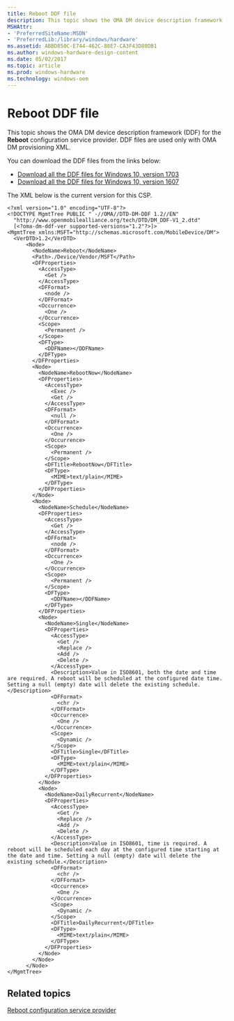 ```yaml
---
title: Reboot DDF file
description: This topic shows the OMA DM device description framework (DDF) for the Reboot configuration service provider. DDF files are used only with OMA DM provisioning XML.
MSHAttr:
- 'PreferredSiteName:MSDN'
- 'PreferredLib:/library/windows/hardware'
ms.assetid: ABBD850C-E744-462C-88E7-CA3F43D80DB1
ms.author: windows-hardware-design-content
ms.date: 05/02/2017
ms.topic: article
ms.prod: windows-hardware
ms.technology: windows-oem
---
```


# Reboot DDF file


This topic shows the OMA DM device description framework (DDF) for the **Reboot** configuration service provider. DDF files are used only with OMA DM provisioning XML.

You can download the DDF files from the links below:

- [Download all the DDF files for Windows 10, version 1703](http://download.microsoft.com/download/C/7/C/C7C94663-44CF-4221-ABCA-BC895F42B6C2/Windows10_1703_DDF_download.zip)
- [Download all the DDF files for Windows 10, version 1607](http://download.microsoft.com/download/2/3/E/23E27D6B-6E23-4833-B143-915EDA3BDD44/Windows10_1607_DDF.zip)

The XML below is the current version for this CSP.

``` syntax
<?xml version="1.0" encoding="UTF-8"?>
<!DOCTYPE MgmtTree PUBLIC " -//OMA//DTD-DM-DDF 1.2//EN"
  "http://www.openmobilealliance.org/tech/DTD/DM_DDF-V1_2.dtd"
  [<?oma-dm-ddf-ver supported-versions="1.2"?>]>
<MgmtTree xmlns:MSFT="http://schemas.microsoft.com/MobileDevice/DM">
  <VerDTD>1.2</VerDTD>
      <Node>
        <NodeName>Reboot</NodeName>
        <Path>./Device/Vendor/MSFT</Path>
        <DFProperties>
          <AccessType>
            <Get />
          </AccessType>
          <DFFormat>
            <node />
          </DFFormat>
          <Occurrence>
            <One />
          </Occurrence>
          <Scope>
            <Permanent />
          </Scope>
          <DFType>
            <DDFName></DDFName>
          </DFType>
        </DFProperties>
        <Node>
          <NodeName>RebootNow</NodeName>
          <DFProperties>
            <AccessType>
              <Exec />
              <Get />
            </AccessType>
            <DFFormat>
              <null />
            </DFFormat>
            <Occurrence>
              <One />
            </Occurrence>
            <Scope>
              <Permanent />
            </Scope>
            <DFTitle>RebootNow</DFTitle>
            <DFType>
              <MIME>text/plain</MIME>
            </DFType>
          </DFProperties>
        </Node>
        <Node>
          <NodeName>Schedule</NodeName>
          <DFProperties>
            <AccessType>
              <Get />
            </AccessType>
            <DFFormat>
              <node />
            </DFFormat>
            <Occurrence>
              <One />
            </Occurrence>
            <Scope>
              <Permanent />
            </Scope>
            <DFType>
              <DDFName></DDFName>
            </DFType>
          </DFProperties>
          <Node>
            <NodeName>Single</NodeName>
            <DFProperties>
              <AccessType>
                <Get />
                <Replace />
                <Add />
                <Delete />
              </AccessType>
              <Description>Value in ISO8601, both the date and time are required. A reboot will be scheduled at the configured date time. Setting a null (empty) date will delete the existing schedule.</Description>
              <DFFormat>
                <chr />
              </DFFormat>
              <Occurrence>
                <One />
              </Occurrence>
              <Scope>
                <Dynamic />
              </Scope>
              <DFTitle>Single</DFTitle>
              <DFType>
                <MIME>text/plain</MIME>
              </DFType>
            </DFProperties>
          </Node>
          <Node>
            <NodeName>DailyRecurrent</NodeName>
            <DFProperties>
              <AccessType>
                <Get />
                <Replace />
                <Add />
                <Delete />
              </AccessType>
              <Description>Value in ISO8601, time is required. A reboot will be scheduled each day at the configured time starting at the date and time. Setting a null (empty) date will delete the existing schedule.</Description>
              <DFFormat>
                <chr />
              </DFFormat>
              <Occurrence>
                <One />
              </Occurrence>
              <Scope>
                <Dynamic />
              </Scope>
              <DFTitle>DailyRecurrent</DFTitle>
              <DFType>
                <MIME>text/plain</MIME>
              </DFType>
            </DFProperties>
          </Node>
        </Node>
      </Node>
</MgmtTree>

```

## Related topics


[Reboot configuration service provider](reboot-csp.md)

 

 






